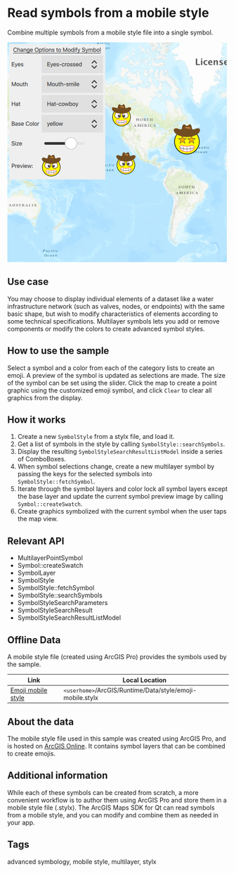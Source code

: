 # Read symbols from a mobile style

Combine multiple symbols from a mobile style file into a single symbol.

![](screenshot.png)

## Use case

You may choose to display individual elements of a dataset like a water infrastructure network (such as valves, nodes, or endpoints) with the same basic shape, but wish to modify characteristics of elements according to some technical specifications. Multilayer symbols lets you add or remove components or modify the colors to create advanced symbol styles.

## How to use the sample

Select a symbol and a color from each of the category lists to create an emoji. A preview of the symbol is updated as selections are made. The size of the symbol can be set using the slider. Click the map to create a point graphic using the customized emoji symbol, and click `Clear` to clear all graphics from the display.

## How it works

1. Create a new `SymbolStyle` from a stylx file, and load it.
2. Get a list of symbols in the style by calling `SymbolStyle::searchSymbols`.
3. Display the resulting `SymbolStyleSearchResultListModel` inside a series of ComboBoxes.
4. When symbol selections change, create a new multilayer symbol by passing the keys for the selected symbols into `SymbolStyle::fetchSymbol`.
5. Iterate through the symbol layers and color lock all symbol layers except the base layer and update the current symbol preview image by calling `Symbol::createSwatch`.
6. Create graphics symbolized with the current symbol when the user taps the map view.

## Relevant API

* MultilayerPointSymbol
* Symbol::createSwatch
* SymbolLayer
* SymbolStyle
* SymbolStyle::fetchSymbol
* SymbolStyle::searchSymbols
* SymbolStyleSearchParameters
* SymbolStyleSearchResult
* SymbolStyleSearchResultListModel

## Offline Data

A mobile style file (created using ArcGIS Pro) provides the symbols used by the sample.

Link | Local Location
---------|-------|
|[Emoji mobile style](https://www.arcgis.com/home/item.html?id=1bd036f221f54a99abc9e46ff3511cbf)| `<userhome>`/ArcGIS/Runtime/Data/style/emoji-mobile.stylx |

## About the data

The mobile style file used in this sample was created using ArcGIS Pro, and is hosted on [ArcGIS Online](https://www.arcgis.com/home/item.html?id=1bd036f221f54a99abc9e46ff3511cbf). It contains symbol layers that can be combined to create emojis.

## Additional information

While each of these symbols can be created from scratch, a more convenient workflow is to author them using ArcGIS Pro and store them in a mobile style file (.stylx). The ArcGIS Maps SDK for Qt can read symbols from a mobile style, and you can modify and combine them as needed in your app.

## Tags

advanced symbology, mobile style, multilayer, stylx
